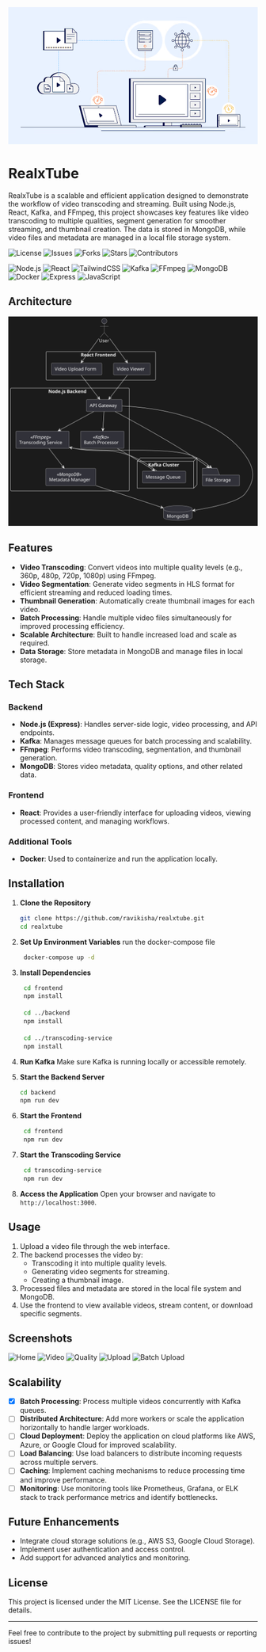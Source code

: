 ![Poster](./docs/poster.png)

# RealxTube

RealxTube is a scalable and efficient application designed to demonstrate the workflow of video transcoding and streaming. Built using Node.js, React, Kafka, and FFmpeg, this project showcases key features like video transcoding to multiple qualities, segment generation for smoother streaming, and thumbnail creation. The data is stored in MongoDB, while video files and metadata are managed in a local file storage system.

<p float="left">
    <img src="https://img.shields.io/github/license/ravikisa/realxtube" alt="License" />
    <img src="https://img.shields.io/github/issues/ravikisa/realxtube" alt="Issues" />
    <img src="https://img.shields.io/github/forks/ravikisa/realxtube" alt="Forks" />
    <img src="https://img.shields.io/github/stars/ravikisa/realxtube" alt="Stars" />
    <img src="https://img.shields.io/github/contributors/ravikisa/realxtube" alt="Contributors" />
</p>

<p float="left">
    <img src="https://img.shields.io/badge/Node.js-339933?logo=node.js&logoColor=white" alt="Node.js" />
    <img src="https://img.shields.io/badge/React-61DAFB?logo=react&logoColor=white" alt="React" />
    <img src="https://img.shields.io/badge/TailwindCSS-38B2AC?logo=tailwind-css&logoColor=white" alt="TailwindCSS" />
    <img src="https://img.shields.io/badge/Kafka-231F20?logo=apachekafka&logoColor=white" alt="Kafka" />
    <img src="https://img.shields.io/badge/FFmpeg-007808?logo=ffmpeg&logoColor=white" alt="FFmpeg" />
    <img src="https://img.shields.io/badge/MongoDB-47A248?logo=mongodb&logoColor=white" alt="MongoDB" />
    <img src="https://img.shields.io/badge/Docker-2496ED?logo=docker&logoColor=white" alt="Docker" />
    <img src="https://img.shields.io/badge/Express-000000?logo=express&logoColor=white" alt="Express" />
    <img src="https://img.shields.io/badge/JavaScript-F7DF1E?logo=javascript&logoColor=black" alt="JavaScript" />
</p>

## Architecture

![Diagram](./docs/diagram.svg)

## Features

- **Video Transcoding**: Convert videos into multiple quality levels (e.g., 360p, 480p, 720p, 1080p) using FFmpeg.
- **Video Segmentation**: Generate video segments in HLS format for efficient streaming and reduced loading times.
- **Thumbnail Generation**: Automatically create thumbnail images for each video.
- **Batch Processing**: Handle multiple video files simultaneously for improved processing efficiency.
- **Scalable Architecture**: Built to handle increased load and scale as required.
- **Data Storage**: Store metadata in MongoDB and manage files in local storage.

## Tech Stack

### Backend
- **Node.js (Express)**: Handles server-side logic, video processing, and API endpoints.
- **Kafka**: Manages message queues for batch processing and scalability.
- **FFmpeg**: Performs video transcoding, segmentation, and thumbnail generation.
- **MongoDB**: Stores video metadata, quality options, and other related data.

### Frontend
- **React**: Provides a user-friendly interface for uploading videos, viewing processed content, and managing workflows.

### Additional Tools
- **Docker**: Used to containerize and run the application locally.

## Installation

1. **Clone the Repository**
   ```bash
   git clone https://github.com/ravikisha/realxtube.git
   cd realxtube
   ```

2. **Set Up Environment Variables**
   run the docker-compose file
   ```bash
    docker-compose up -d
    ```

3. **Install Dependencies**
   ```bash
    cd frontend
    npm install

    cd ../backend
    npm install

    cd ../transcoding-service
    npm install
   ```

4. **Run Kafka**
   Make sure Kafka is running locally or accessible remotely.

5. **Start the Backend Server**
   ```bash
   cd backend
   npm run dev
   ```

6. **Start the Frontend**
   ```bash
    cd frontend
    npm run dev
   ```

7. **Start the Transcoding Service**
   ```bash
    cd transcoding-service
    npm run dev
    ```

7. **Access the Application**
   Open your browser and navigate to `http://localhost:3000`.

## Usage

1. Upload a video file through the web interface.
2. The backend processes the video by:
   - Transcoding it into multiple quality levels.
   - Generating video segments for streaming.
   - Creating a thumbnail image.
3. Processed files and metadata are stored in the local file system and MongoDB.
4. Use the frontend to view available videos, stream content, or download specific segments.

## Screenshots
![Home](./docs/home.png)
![Video](./docs/video.png)
![Quality](./docs/quality.png)
![Upload](./docs/upload.png)
![Batch Upload](./docs/batchuplaod.png)

## Scalability
- [x] **Batch Processing**: Process multiple videos concurrently with Kafka queues.
- [ ] **Distributed Architecture**: Add more workers or scale the application horizontally to handle larger workloads.
- [ ] **Cloud Deployment**: Deploy the application on cloud platforms like AWS, Azure, or Google Cloud for improved scalability.
- [ ] **Load Balancing**: Use load balancers to distribute incoming requests across multiple servers.
- [ ] **Caching**: Implement caching mechanisms to reduce processing time and improve performance.
- [ ] **Monitoring**: Use monitoring tools like Prometheus, Grafana, or ELK stack to track performance metrics and identify bottlenecks.

## Future Enhancements
- Integrate cloud storage solutions (e.g., AWS S3, Google Cloud Storage).
- Implement user authentication and access control.
- Add support for advanced analytics and monitoring.

## License

This project is licensed under the MIT License. See the LICENSE file for details.

---

Feel free to contribute to the project by submitting pull requests or reporting issues!
